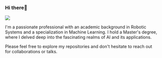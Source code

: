 ### Hi there👋
![](https://pbs.twimg.com/profile_banners/1689016478417170432/1701512474/1080x360)

I'm a passionate professional with an academic background in Robotic Systems and a specialization in Machine Learning. I hold a Master's degree, where I delved deep into the fascinating realms of AI and its applications.

Please feel free to explore my repositories and don't hesitate to reach out for collaborations or talks.
